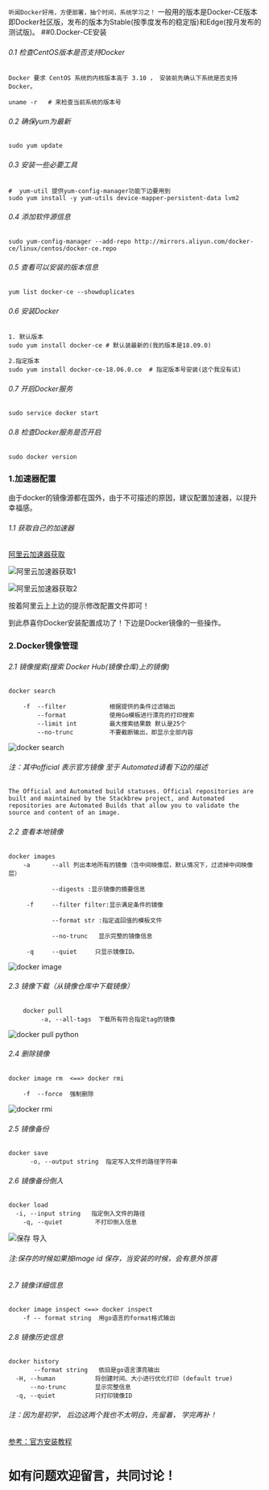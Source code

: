 
`听闻Docker好用，方便部署，抽个时间，系统学习之！`
一般用的版本是Docker-CE版本即Docker社区版，发布的版本为Stable(按季度发布的稳定版)和Edge(按月发布的测试版)。
##0.Docker-CE安装
###### 0.1 检查CentOS版本是否支持Docker
    Docker 要求 CentOS 系统的内核版本高于 3.10 ， 安装前先确认下系统是否支持Docker。
    
    uname -r   # 来检查当前系统的版本号

###### 0.2 确保yum为最新
    sudo yum update
 
###### 0.3 安装一些必要工具
    #  yum-util 提供yum-config-manager功能下边要用到
    sudo yum install -y yum-utils device-mapper-persistent-data lvm2

###### 0.4 添加软件源信息
    sudo yum-config-manager --add-repo http://mirrors.aliyun.com/docker-ce/linux/centos/docker-ce.repo
    
###### 0.5 查看可以安装的版本信息
    yum list docker-ce --showduplicates
    
###### 0.6 安装Docker
    1. 默认版本
    sudo yum install docker-ce # 默认装最新的(我的版本是18.09.0)
    
    2.指定版本
    sudo yum install docker-ce-18.06.0.ce  # 指定版本号安装(这个我没有试)

###### 0.7 开启Docker服务
    sudo service docker start
    
###### 0.8 检查Docker服务是否开启
    sudo docker version
    

### 1.加速器配置
由于docker的镜像源都在国外，由于不可描述的原因，建议配置加速器，以提升幸福感。

###### 1.1 获取自己的加速器
[阿里云加速器获取](https://dev.aliyun.com/search.html)

![阿里云加速器获取1](https://upload-images.jianshu.io/upload_images/11227136-a8011f08f58335e2.png?imageMogr2/auto-orient/strip%7CimageView2/2/w/1240)

![阿里云加速器获取2](https://upload-images.jianshu.io/upload_images/11227136-c9eca43a73b4ce69.png?imageMogr2/auto-orient/strip%7CimageView2/2/w/1240)

按着阿里云上上边的提示修改配置文件即可！

到此恭喜你Docker安装配置成功了！下边是Docker镜像的一些操作。

### 2.Docker镜像管理
###### 2.1 镜像搜索(搜索 Docker Hub(镜像仓库)上的镜像)
    
    docker search
    
        -f  --filter  		    根据提供的条件过滤输出
            --format		    使用Go模板进行漂亮的打印搜索
            --limit	int	        最大搜索结果数 默认是25个
            --no-trunc		    不要截断输出，即显示全部内容

![docker search](https://upload-images.jianshu.io/upload_images/11227136-64ed7d758866d25c.png?imageMogr2/auto-orient/strip%7CimageView2/2/w/1240)


###### 注：其中official 表示官方镜像  至于 Automated请看下边的描述

    The Official and Automated build statuses. Official repositories are built and maintained by the Stackbrew project, and Automated repositories are Automated Builds that allow you to validate the source and content of an image.



###### 2.2 查看本地镜像
    
    docker images
        -a      --all 列出本地所有的镜像（含中间映像层，默认情况下，过滤掉中间映像层）
    
                --digests :显示镜像的摘要信息
            
         -f     --filter filter:显示满足条件的镜像
            
                --format str :指定返回值的模板文件
            
                --no-trunc   显示完整的镜像信息
            
         -q     --quiet     只显示镜像ID。

![docker image](https://upload-images.jianshu.io/upload_images/11227136-fb58d33d935a6322.png?imageMogr2/auto-orient/strip%7CimageView2/2/w/1240)


    
###### 2.3 镜像下载（从镜像仓库中下载镜像）
    
        docker pull
             -a, --all-tags  下载所有符合指定tag的镜像
![docker pull python](https://upload-images.jianshu.io/upload_images/11227136-afda901866b8d4e8.png?imageMogr2/auto-orient/strip%7CimageView2/2/w/1240)





             
             
###### 2.4 删除镜像
    docker image rm  <==> docker rmi
    
        -f  --force  强制删除

  ![docker rmi](https://upload-images.jianshu.io/upload_images/11227136-9cd262e5a71f13d5.png?imageMogr2/auto-orient/strip%7CimageView2/2/w/1240)





###### 2.5 镜像备份
    docker save
          -o, --output string  指定写入文件的路径字符串
          
###### 2.6 镜像备份倒入
    docker load
      -i, --input string   指定倒入文件的路径
        -q, --quiet         不打印倒入信息


![保存 导入](https://upload-images.jianshu.io/upload_images/11227136-65233a44dc6b13b4.png?imageMogr2/auto-orient/strip%7CimageView2/2/w/1240)

###### 注:保存的时候如果按image id 保存，当安装的时候，会有意外惊喜





        
        
###### 2.7 镜像详细信息
    docker image inspect <==> docker inspect
        -f -- format string  用go语言的format格式输出
        
###### 2.8 镜像历史信息
    docker history
           --format string   依旧是go语言漂亮输出
      -H, --human           将创建时间、大小进行优化打印 (default true)
          --no-trunc        显示完整信息
      -q, --quiet           只打印镜像ID
        

######  注：因为是初学， 后边这两个我也不太明白，先留着， 学完再补！


[参考：官方安装教程](https://docs.docker.com/install/linux/docker-ce/centos/)


#   `如有问题欢迎留言，共同讨论！`











